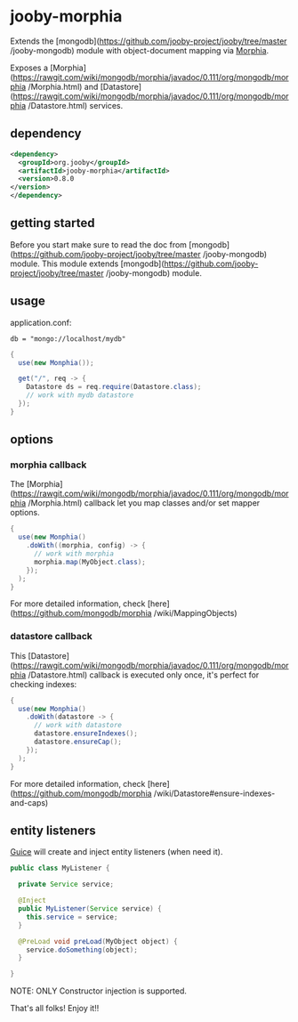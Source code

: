 # jooby-morphia

Extends the [mongodb](https://github.com/jooby-project/jooby/tree/master
/jooby-mongodb) module with object-document mapping via [Morphia](https://github.com/mongodb/morphia
).

Exposes a [Morphia](https://rawgit.com/wiki/mongodb/morphia/javadoc/0.111/org/mongodb/morphia
/Morphia.html) and [Datastore](https://rawgit.com/wiki/mongodb/morphia/javadoc/0.111/org/mongodb/morphia
/Datastore.html) services.

## dependency

```xml
<dependency>
  <groupId>org.jooby</groupId>
  <artifactId>jooby-morphia</artifactId>
  <version>0.8.0
</version>
</dependency>
```

## getting started

Before you start make sure to read the doc from [mongodb](https://github.com/jooby-project/jooby/tree/master
/jooby-mongodb) module. This module extends [mongodb](https://github.com/jooby-project/jooby/tree/master
/jooby-mongodb) module.

## usage

application.conf:

```properties
db = "mongo://localhost/mydb"
```

```java
{
  use(new Monphia());

  get("/", req -> {
    Datastore ds = req.require(Datastore.class);
    // work with mydb datastore
  });
}
```

## options

### morphia callback

The [Morphia](https://rawgit.com/wiki/mongodb/morphia/javadoc/0.111/org/mongodb/morphia
/Morphia.html) callback let you map classes and/or set mapper options.

```java
{
  use(new Monphia()
    .doWith((morphia, config) -> {
      // work with morphia
      morphia.map(MyObject.class);
    });
  );
}
```

For more detailed information, check [here](https://github.com/mongodb/morphia
/wiki/MappingObjects)

### datastore callback

This [Datastore](https://rawgit.com/wiki/mongodb/morphia/javadoc/0.111/org/mongodb/morphia
/Datastore.html) callback is executed only once, it's perfect for checking indexes:

```java
{
  use(new Monphia()
    .doWith(datastore -> {
      // work with datastore
      datastore.ensureIndexes();
      datastore.ensureCap();
    });
  );
}
```

For more detailed information, check [here](https://github.com/mongodb/morphia
/wiki/Datastore#ensure-indexes-and-caps)

## entity listeners

[Guice](https://github.com/google/guice)
 will create and inject entity listeners (when need it).


```java
public class MyListener {

  private Service service;

  @Inject
  public MyListener(Service service) {
    this.service = service;
  }

  @PreLoad void preLoad(MyObject object) {
    service.doSomething(object);
  }

}
```

NOTE: ONLY Constructor injection is supported.

That's all folks! Enjoy it!!
